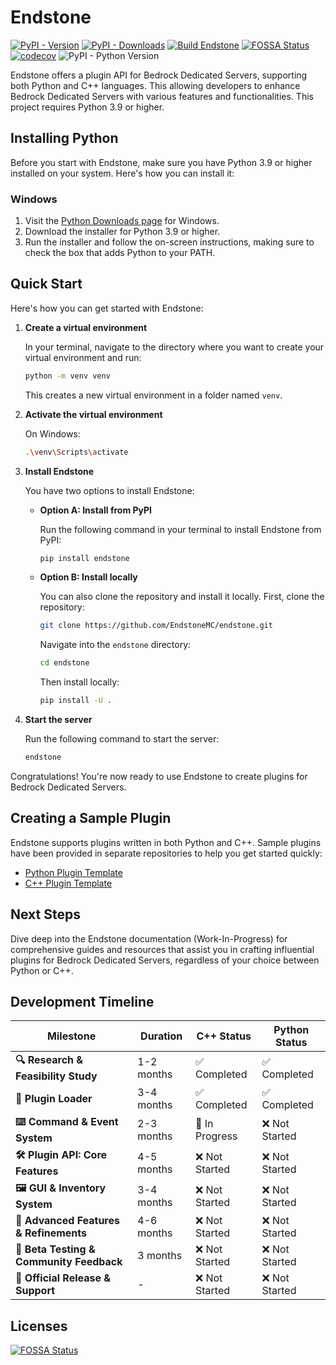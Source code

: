 # Endstone

[![PyPI - Version](https://img.shields.io/pypi/v/endstone)](https://pypi.org/project/endstone)
[![PyPI - Downloads](https://img.shields.io/pypi/dm/endstone)](https://pypi.org/project/endstone)
[![Build Endstone](https://github.com/EndstoneMC/endstone/actions/workflows/build.yml/badge.svg)](https://github.com/EndstoneMC/endstone/actions/workflows/build.yml)
[![FOSSA Status](https://app.fossa.com/api/projects/git%2Bgithub.com%2FEndstoneMC%2Fendstone.svg?type=shield&issueType=license)](https://app.fossa.com/projects/git%2Bgithub.com%2FEndstoneMC%2Fendstone)
[![codecov](https://codecov.io/gh/EndstoneMC/endstone/graph/badge.svg?token=GQ6IX9GDT1)](https://codecov.io/gh/EndstoneMC/endstone)
![PyPI - Python Version](https://img.shields.io/pypi/pyversions/endstone)

Endstone offers a plugin API for Bedrock Dedicated Servers, supporting both Python and C++ languages. This
allowing developers to enhance Bedrock Dedicated Servers with various features and functionalities. This project
requires Python 3.9 or higher.

## Installing Python

Before you start with Endstone, make sure you have Python 3.9 or higher installed on your system. Here's how you can
install it:

### Windows

1. Visit the [Python Downloads page](https://www.python.org/downloads/) for Windows.
2. Download the installer for Python 3.9 or higher.
3. Run the installer and follow the on-screen instructions, making sure to check the box that adds Python to your PATH.

[//]: # (### Linux)

[//]: # ()

[//]: # (The method of installing Python varies between Linux distributions. Here's a general guide for Ubuntu:)

[//]: # ()

[//]: # (1. Open a terminal window.)

[//]: # (2. Run the following command to update your package list:)

[//]: # ()

[//]: # (   ```bash)

[//]: # (   sudo apt update)

[//]: # (   ```)

[//]: # ()

[//]: # (3. Run the following command to install Python 3.9:)

[//]: # ()

[//]: # (   ```bash)

[//]: # (   sudo apt install python3.9)

[//]: # (   ```)

## Quick Start

Here's how you can get started with Endstone:

1. **Create a virtual environment**

   In your terminal, navigate to the directory where you want to create your virtual environment and run:

   ```bash
   python -m venv venv
   ```

   This creates a new virtual environment in a folder named `venv`.

2. **Activate the virtual environment**

   On Windows:

   ```bash
   .\venv\Scripts\activate
   ```

[//]: # ()

[//]: # (   On Linux:)

[//]: # ()

[//]: # (   ```bash)

[//]: # (   source venv/bin/activate)

[//]: # (   ```)

3. **Install Endstone**

   You have two options to install Endstone:

    - **Option A: Install from PyPI**

      Run the following command in your terminal to install Endstone from PyPI:

      ```bash
      pip install endstone
      ```

    - **Option B: Install locally**

      You can also clone the repository and install it locally. First, clone the repository:

      ```bash
      git clone https://github.com/EndstoneMC/endstone.git
      ```

      Navigate into the `endstone` directory:

      ```bash
      cd endstone
      ```

      Then install locally:

      ```bash
      pip install -U .
      ```

4. **Start the server**

   Run the following command to start the server:

   ```bash
   endstone
   ```

Congratulations! You're now ready to use Endstone to create plugins for Bedrock Dedicated Servers.

## Creating a Sample Plugin

Endstone supports plugins written in both Python and C++. Sample plugins have been provided in separate repositories to
help you get started quickly:

- [Python Plugin Template](https://github.com/EndstoneMC/python-plugin-template)
- [C++ Plugin Template](https://github.com/EndstoneMC/cpp-plugin-template)

## Next Steps

Dive deep into the Endstone documentation (Work-In-Progress) for comprehensive guides and resources that assist you in
crafting influential plugins for Bedrock Dedicated Servers, regardless of your choice between Python or C++.

## Development Timeline

| Milestone                                | Duration   | C++ Status     | Python Status |
|------------------------------------------|------------|----------------|---------------|
| **🔍 Research & Feasibility Study**      | 1-2 months | ✅ Completed    | ✅ Completed   |
| **🔌 Plugin Loader**                     | 3-4 months | ✅ Completed    | ✅ Completed   |
| **⌨️ Command & Event System**            | 2-3 months | 🔧 In Progress | ❌ Not Started |
| **🛠 Plugin API: Core Features**         | 4-5 months | ❌ Not Started  | ❌ Not Started |
| **🖼 GUI & Inventory System**            | 3-4 months | ❌ Not Started  | ❌ Not Started |
| **🌟 Advanced Features & Refinements**   | 4-6 months | ❌ Not Started  | ❌ Not Started |
| **🧪 Beta Testing & Community Feedback** | 3 months   | ❌ Not Started  | ❌ Not Started |
| **🚀 Official Release & Support**        | -          | ❌ Not Started  | ❌ Not Started |

## Licenses

[![FOSSA Status](https://app.fossa.com/api/projects/git%2Bgithub.com%2FEndstoneMC%2Fendstone.svg?type=large)](https://app.fossa.com/projects/git%2Bgithub.com%2FEndstoneMC%2Fendstone?ref=badge_large)